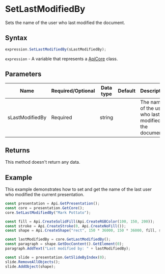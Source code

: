 # SetLastModifiedBy

Sets the name of the user who last modified the document.

## Syntax

```javascript
expression.SetLastModifiedBy(sLastModifiedBy);
```

`expression` - A variable that represents a [ApiCore](../ApiCore.md) class.

## Parameters

| **Name** | **Required/Optional** | **Data type** | **Default** | **Description** |
| ------------- | ------------- | ------------- | ------------- | ------------- |
| sLastModifiedBy | Required | string |  | The name of the user who last modified the document. |

## Returns

This method doesn't return any data.

## Example

This example demonstrates how to set and get the name of the last user who modified the current presentation.

```javascript editor-pptx
const presentation = Api.GetPresentation();
const core = presentation.GetCore();
core.SetLastModifiedBy("Mark Pottato");

const fill = Api.CreateSolidFill(Api.CreateRGBColor(100, 150, 200));
const stroke = Api.CreateStroke(0, Api.CreateNoFill());
const shape = Api.CreateShape("rect", 150 * 36000, 150 * 36000, fill, stroke);

const lastModifiedBy = core.GetLastModifiedBy();
const paragraph = shape.GetDocContent().GetElement(0);
paragraph.AddText("Last modified by: " + lastModifiedBy);

const slide = presentation.GetSlideByIndex(0);
slide.RemoveAllObjects();
slide.AddObject(shape);

```
